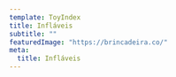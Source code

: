 ```yaml
---
template: ToyIndex
title: Infláveis
subtitle: ""
featuredImage: "https://brincadeira.co/"
meta:
  title: Infláveis
---
```


